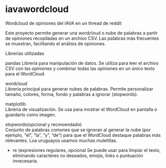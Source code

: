 # iavawordcloud
Wordcloud de opiniones del IAVA en un thread de reddit

Este proyecto permite generar una wordcloud o nube de palabras a partir de opiniones recopiladas en un archivo CSV. Las palabras más frecuentes se muestran, facilitando el análisis de opiniones.


Librerías utilizadas

pandas
  Librería para manipulación de datos. Se utiliza para leer el archivo CSV con las opiniones y combinar todas las opiniones en un único texto para el WordCloud.

wordcloud  
  Librería principal para generar nubes de palabras. Permite personalizar tamaño, colores, forma, fondo y palabras a ignorar (stopwords).

matplotlib  
  Librería de visualización. Se usa para mostrar el WordCloud en pantalla o guardarlo como imagen.

stopwords(opcional y recmoendado)  
  Conjunto de palabras comunes que se ignoran al generar la nube (por ejemplo, “el”, “la”, “y”, “de”) para que el WordCloud destaque palabras más relevantes. Loa uruguayos usamos muchas muletillas.

- re (expresiones regulares, opcional
  Se puede usar para limpiar el texto, eliminando caracteres no deseados, emojis, links o puntuación innecesaria.
